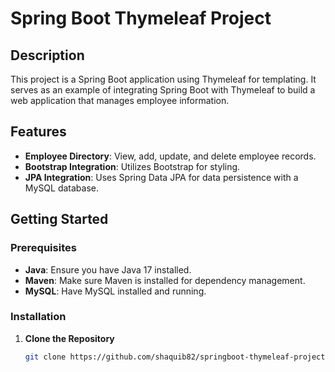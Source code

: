 # Spring Boot Thymeleaf Project

## Description

This project is a Spring Boot application using Thymeleaf for templating. It serves as an example of integrating Spring Boot with Thymeleaf to build a web application that manages employee information.

## Features

- **Employee Directory**: View, add, update, and delete employee records.
- **Bootstrap Integration**: Utilizes Bootstrap for styling.
- **JPA Integration**: Uses Spring Data JPA for data persistence with a MySQL database.

## Getting Started

### Prerequisites

- **Java**: Ensure you have Java 17 installed.
- **Maven**: Make sure Maven is installed for dependency management.
- **MySQL**: Have MySQL installed and running.

### Installation

1. **Clone the Repository**

   ```bash
   git clone https://github.com/shaquib82/springboot-thymeleaf-project.git
